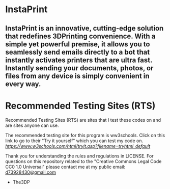 # InstaPrint
InstaPrint is an innovative, cutting-edge solution that redefines 3DPrinting convenience. With a simple yet powerful premise, it allows you to seamlessly send emails directly to a bot that instantly activates printers that are ultra fast. Instantly sending your documents, photos, or files from any device is simply convenient in every way. 
-------
# Recommended Testing Sites (RTS) 
Recommended Testing Sites (RTS) 
are sites that I test these codes on
and are sites anyone can use.

The recommended testing site for this 
program is ww3schools.
Click on this link to go to 
their "Try it yourself" which
you can test my code on.
*https://www.w3schools.com/html/tryit.asp?filename=tryhtml_default*

Thank you for understanding the rules and regulations in LICENSE.
For questions on this repository related to the "Creative Commons Legal Code
CC0 1.0 Universal" please contact me at my public email:
d73928430@gmail.com

- The3DP
